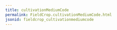 ```yaml
---
title: cultivationMediumCode
permalink: FieldCrop.cultivationMediumCode.html
jsonid: fieldcrop_cultivationmediumcode
---
```

